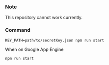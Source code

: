 ### Note
This repository cannot work currently.

### Command
~~~
KEY_PATH=path/to/secretKey.json npm run start
~~~

When on Google App Engine
~~~
npm run start
~~~
